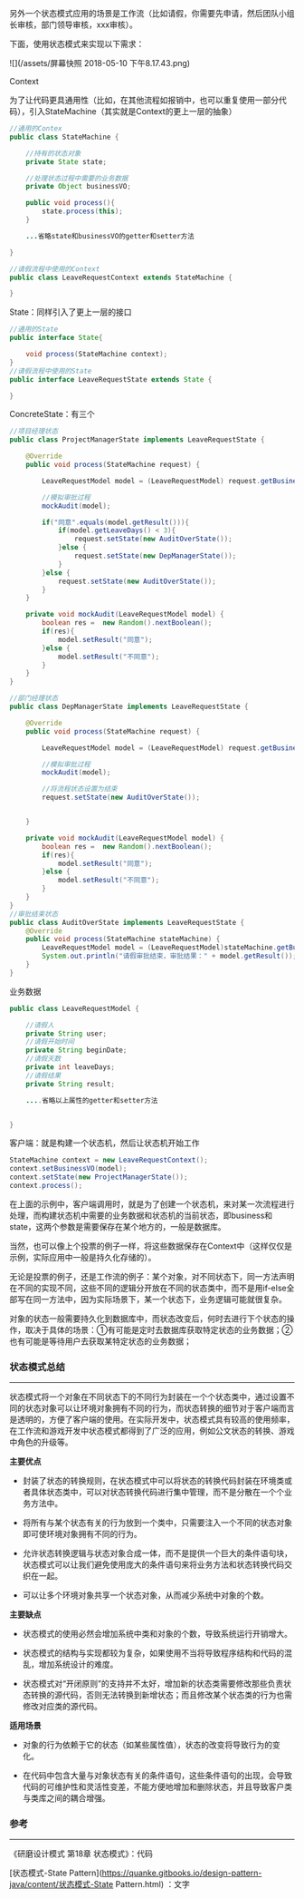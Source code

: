 另外一个状态模式应用的场景是工作流（比如请假，你需要先申请，然后团队小组长审核，部门领导审核，xxx审核）。

下面，使用状态模式来实现以下需求：

![](/assets/屏幕快照 2018-05-10 下午8.17.43.png)

Context

为了让代码更具通用性（比如，在其他流程如报销中，也可以重复使用一部分代码），引入StateMachine（其实就是Context的更上一层的抽象）

```java
//通用的Contex
public class StateMachine {

    //持有的状态对象
    private State state;

    //处理状态过程中需要的业务数据
    private Object businessVO;

    public void process(){
        state.process(this);
    }

    ...省略state和businessVO的getter和setter方法

}

//请假流程中使用的Context
public class LeaveRequestContext extends StateMachine {

}
```

State：同样引入了更上一层的接口

```java
//通用的State
public interface State{

    void process(StateMachine context);
}
//请假流程中使用的State
public interface LeaveRequestState extends State {

}
```

ConcreteState：有三个

```java
//项目经理状态
public class ProjectManagerState implements LeaveRequestState {

    @Override
    public void process(StateMachine request) {

        LeaveRequestModel model = (LeaveRequestModel) request.getBusinessVO();

        //模拟审批过程
        mockAudit(model);

        if("同意".equals(model.getResult())){
            if(model.getLeaveDays() < 3){
                request.setState(new AuditOverState());
            }else {        
                request.setState(new DepManagerState());
            }
        }else {   
            request.setState(new AuditOverState());
        }    
    }

    private void mockAudit(LeaveRequestModel model) {
        boolean res =  new Random().nextBoolean(); 
        if(res){
            model.setResult("同意");
        }else {
            model.setResult("不同意");
        }
    }
}

//部门经理状态
public class DepManagerState implements LeaveRequestState {

    @Override
    public void process(StateMachine request) {

        LeaveRequestModel model = (LeaveRequestModel) request.getBusinessVO();

        //模拟审批过程
        mockAudit(model);

        //将流程状态设置为结束
        request.setState(new AuditOverState());


    }

    private void mockAudit(LeaveRequestModel model) {
        boolean res =  new Random().nextBoolean(); 
        if(res){
            model.setResult("同意");
        }else {
            model.setResult("不同意");
        }
    }
}
//审批结束状态
public class AuditOverState implements LeaveRequestState {
    @Override
    public void process(StateMachine stateMachine) {
        LeaveRequestModel model = (LeaveRequestModel)stateMachine.getBusinessVO();
        System.out.println("请假审批结束，审批结果：" + model.getResult());
    }
}
```

业务数据

```java
public class LeaveRequestModel {

    //请假人
    private String user;
    //请假开始时间
    private String beginDate;
    //请假天数
    private int leaveDays;
    //请假结果
    private String result;

    ....省略以上属性的getter和setter方法


}
```

客户端：就是构建一个状态机，然后让状态机开始工作

```java
StateMachine context = new LeaveRequestContext();
context.setBusinessVO(model);
context.setState(new ProjectManagerState());
context.process();
```

在上面的示例中，客户端调用时，就是为了创建一个状态机，来对某一次流程进行处理，而构建状态机中需要的业务数据和状态机的当前状态，即business和state，这两个参数是需要保存在某个地方的，一般是数据库。

当然，也可以像上个投票的例子一样，将这些数据保存在Context中（这样仅仅是示例，实际应用中一般是持久化存储的）。

无论是投票的例子，还是工作流的例子：某个对象，对不同状态下，同一方法声明在不同的实现不同，这些不同的逻辑分开放在不同的状态类中，而不是用if-else全部写在同一方法中，因为实际场景下，某一个状态下，业务逻辑可能就很复杂。

对象的状态一般需要持久化到数据库中，而状态改变后，何时去进行下个状态的操作，取决于具体的场景：①有可能是定时去数据库获取特定状态的业务数据；②也有可能是等待用户去获取某特定状态的业务数据；



### **状态模式总结**

---

状态模式将一个对象在不同状态下的不同行为封装在一个个状态类中，通过设置不同的状态对象可以让环境对象拥有不同的行为，而状态转换的细节对于客户端而言是透明的，方便了客户端的使用。在实际开发中，状态模式具有较高的使用频率，在工作流和游戏开发中状态模式都得到了广泛的应用，例如公文状态的转换、游戏中角色的升级等。

**主要优点**

* 封装了状态的转换规则，在状态模式中可以将状态的转换代码封装在环境类或者具体状态类中，可以对状态转换代码进行集中管理，而不是分散在一个个业务方法中。

* 将所有与某个状态有关的行为放到一个类中，只需要注入一个不同的状态对象即可使环境对象拥有不同的行为。

* 允许状态转换逻辑与状态对象合成一体，而不是提供一个巨大的条件语句块，状态模式可以让我们避免使用庞大的条件语句来将业务方法和状态转换代码交织在一起。

* 可以让多个环境对象共享一个状态对象，从而减少系统中对象的个数。

**主要缺点**

* 状态模式的使用必然会增加系统中类和对象的个数，导致系统运行开销增大。

* 状态模式的结构与实现都较为复杂，如果使用不当将导致程序结构和代码的混乱，增加系统设计的难度。

* 状态模式对“开闭原则”的支持并不太好，增加新的状态类需要修改那些负责状态转换的源代码，否则无法转换到新增状态；而且修改某个状态类的行为也需修改对应类的源代码。

**适用场景**

* 对象的行为依赖于它的状态（如某些属性值），状态的改变将导致行为的变化。

* 在代码中包含大量与对象状态有关的条件语句，这些条件语句的出现，会导致代码的可维护性和灵活性变差，不能方便地增加和删除状态，并且导致客户类与类库之间的耦合增强。

  


### 参考

---

《研磨设计模式 第18章 状态模式》：代码

[状态模式-State Pattern](https://quanke.gitbooks.io/design-pattern-java/content/状态模式-State Pattern.html) ：文字

